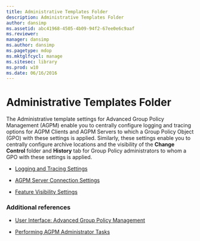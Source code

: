 ```yaml
---
title: Administrative Templates Folder
description: Administrative Templates Folder
author: dansimp
ms.assetid: abc41968-4505-4b09-94f2-67ee0e6c9aaf
ms.reviewer: 
manager: dansimp
ms.author: dansimp
ms.pagetype: mdop
ms.mktglfcycl: manage
ms.sitesec: library
ms.prod: w10
ms.date: 06/16/2016
---
```



# Administrative Templates Folder


The Administrative template settings for Advanced Group Policy Management (AGPM) enable you to centrally configure logging and tracing options for AGPM Clients and AGPM Servers to which a Group Policy Object (GPO) with these settings is applied. Similarly, these settings enable you to centrally configure archive locations and the visibility of the **Change Control** folder and **History** tab for Group Policy administrators to whom a GPO with these settings is applied.

-   [Logging and Tracing Settings](logging-and-tracing-settings-agpm40.md)

-   [AGPM Server Connection Settings](agpm-server-connection-settings-agpm40.md)

-   [Feature Visibility Settings](feature-visibility-settings-agpm40.md)

### Additional references

-   [User Interface: Advanced Group Policy Management](user-interface-advanced-group-policy-management-agpm40.md)

-   [Performing AGPM Administrator Tasks](performing-agpm-administrator-tasks-agpm40.md)

 

 





